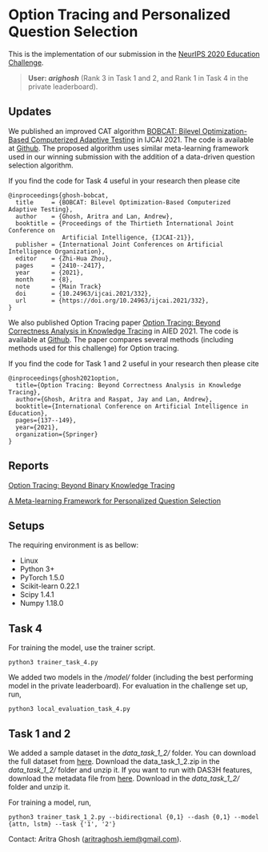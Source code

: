 # Option Tracing  and Personalized Question Selection

This is the implementation of our submission in the [NeurIPS 2020 Education Challenge](https://competitions.codalab.org/competitions/25449).

> **User: _arighosh_** (Rank 3 in Task 1 and 2, and Rank 1 in Task 4 in the private leaderboard).

## Updates
We published an improved CAT algorithm [BOBCAT: Bilevel Optimization-Based Computerized Adaptive Testing](https://arxiv.org/pdf/2108.07386.pdf) in IJCAI 2021. The code is available at [Github](https://github.com/arghosh/BOBCAT). The proposed algorithm uses similar meta-learning framework used in our winning submission with the addition of a data-driven question selection algorithm. 

If you find the code for Task 4 useful in your research then please cite  
```(bash)
@inproceedings{ghosh-bobcat,
  title     = {BOBCAT: Bilevel Optimization-Based Computerized Adaptive Testing},
  author    = {Ghosh, Aritra and Lan, Andrew},
  booktitle = {Proceedings of the Thirtieth International Joint Conference on
               Artificial Intelligence, {IJCAI-21}},
  publisher = {International Joint Conferences on Artificial Intelligence Organization},
  editor    = {Zhi-Hua Zhou},
  pages     = {2410--2417},
  year      = {2021},
  month     = {8},
  note      = {Main Track}
  doi       = {10.24963/ijcai.2021/332},
  url       = {https://doi.org/10.24963/ijcai.2021/332},
}
``` 

We also published Option Tracing paper [Option Tracing: Beyond Correctness Analysis in Knowledge Tracing](https://arxiv.org/abs/2104.09043) in AIED 2021. The code is available at [Github](https://github.com/arghosh/OptionTracing). The paper compares several methods (including methods used for this challenge) for Option tracing.

If you find the code for Task 1 and 2 useful in your research then please cite  
```(bash)
@inproceedings{ghosh2021option,
  title={Option Tracing: Beyond Correctness Analysis in Knowledge Tracing},
  author={Ghosh, Aritra and Raspat, Jay and Lan, Andrew},
  booktitle={International Conference on Artificial Intelligence in Education},
  pages={137--149},
  year={2021},
  organization={Springer}
}
``` 

## Reports

[Option Tracing: Beyond Binary Knowledge Tracing](https://dqanonymousdata.blob.core.windows.net/neurips-public/papers/arigosh/task_1_2_edu_neurips_ghosh_lan.pdf)

[A Meta-learning Framework for Personalized Question Selection](https://dqanonymousdata.blob.core.windows.net/neurips-public/papers/arigosh/task_4_edu_neurips_ghosh_lan.pdf)

## Setups
The requiring environment is as bellow:  

- Linux 
- Python 3+
- PyTorch 1.5.0
- Scikit-learn 0.22.1
- Scipy 1.4.1
- Numpy 1.18.0

## Task 4
For training the model, use the trainer script.
```
python3 trainer_task_4.py
```
We added two models in the _/model/_ folder (including the best performing model in the private leaderboard). For evaluation in the challenge set up, run,
```
python3 local_evaluation_task_4.py
```


## Task 1 and 2
We added a sample dataset in the _data_task_1_2/_ folder. You can download the full dataset from [here][gdrive]. Download the data_task_1_2.zip in the _data_task_1_2/_ folder and unzip it. If you want to run with DAS3H features, download the metadata file from [here][gdrive]. Download in the _data_task_1_2/_ folder and unzip it. 

For training a model, run,
```
python3 trainer_task_1_2.py --bidirectional {0,1} --dash {0,1} --model {attn, lstm} --task {'1', '2'}
```


[gdrive]: https://drive.google.com/drive/folders/1QyH2561LJTLLaGadF47UkTHXo2E1o9zL?usp=sharing



Contact: Aritra Ghosh (aritraghosh.iem@gmail.com).

